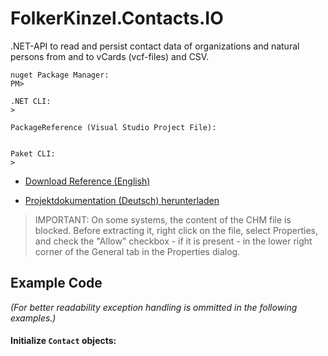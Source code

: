# FolkerKinzel.Contacts.IO
.NET-API to read and persist contact data of organizations and natural persons from and to vCards (vcf-files) and CSV.

```
nuget Package Manager:
PM> 

.NET CLI:
> 

PackageReference (Visual Studio Project File):


Paket CLI:
> 
```

* [Download Reference (English)]()

* [Projektdokumentation (Deutsch) herunterladen]()

> IMPORTANT: On some systems, the content of the CHM file is blocked. Before extracting it,
>  right click on the file, select Properties, and check the "Allow" checkbox - if it 
> is present - in the lower right corner of the General tab in the Properties dialog.

## Example Code
_(For better readability exception handling is ommitted in the following examples.)_

#### Initialize `Contact` objects:
```csharp

```
